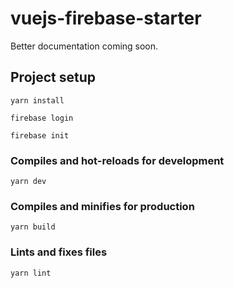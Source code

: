 # vuejs-firebase-starter
Better documentation coming soon.

## Project setup
```
yarn install
```
```
firebase login
```
```
firebase init
```

### Compiles and hot-reloads for development
```
yarn dev
```

### Compiles and minifies for production
```
yarn build
```

### Lints and fixes files
```
yarn lint
```

